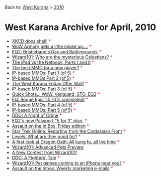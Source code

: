 Back to: [West Karana](/posts/westkarana.md) > [2010](/posts/2010/westkarana.md)
# West Karana Archive for April, 2010

* [XKCD does shell!](4917.md) <span style="color:red;">*</span>
* [WoW Armory gets a little mixed up....](4924.md) <span style="color:red;">*</span>
* [EQ2: Bristlebane's Day and Battlegrounds](4929.md) <span style="color:red;">*</span>
* [Wizard101: Who are the mysterious Celestians?](4933.md) <span style="color:red;">*</span>
* [The iPad vs the Netbook, Parts I and II](4938.md) <span style="color:red;">*</span>
* [The best MMO for a new player?](4941.md) <span style="color:red;">*</span>
* [IP-based MMOs: Part 1 (of 5)](4944.md) <span style="color:red;">*</span>
* [IP-based MMOs Part 2 (of 5)](4970.md) <span style="color:red;">*</span>
* [The West Karana Friday Offer Wall!](4992.md) <span style="color:red;">*</span>
* [IP-based MMOs: Part 3 (of 5)](4987.md) <span style="color:red;">*</span>
* [Quick Shots... WoW, Vanguard, STO, EQ2](5010.md) <span style="color:red;">*</span>
* [EQ: Rogue Epic 1.5 10% completed!](5016.md) <span style="color:red;">*</span>
* [IP-based MMOs: Part 4 (of 5)](5006.md) <span style="color:red;">*</span>
* [IP-based MMOs: Part 5 (of 5)](5034.md) <span style="color:red;">*</span>
* [DDO: A Night of Crime](5041.md) <span style="color:red;">*</span>
* [EQ2's new Passport "5 for 3" plan.](5046.md) <span style="color:red;">*</span>
* [Assault on the In Box, Friday edition](5049.md) <span style="color:red;">*</span>
* [Star Trek Online: Reporting from the Cardassian Front](5053.md) <span style="color:red;">*</span>
* [Levels: What are they good for?](5056.md) <span style="color:red;">*</span>
* [A first look at Dragon Oath: All kung fu, all the time](5059.md) <span style="color:red;">*</span>
* [Wizard101: Advanced Pets Preview](5070.md) <span style="color:red;"></span>
* [A New Contest from Wizard101!](5062.md) <span style="color:red;"></span>
* [DDO: A Fighters' Tale](5075.md) <span style="color:red;">*</span>
* [Wizard101: Pet games coming to an iPhone near you?](5082.md) <span style="color:red;">*</span>
* [Assault on the Inbox: Weekly marketing e-mails](5088.md) <span style="color:red;">*</span>
